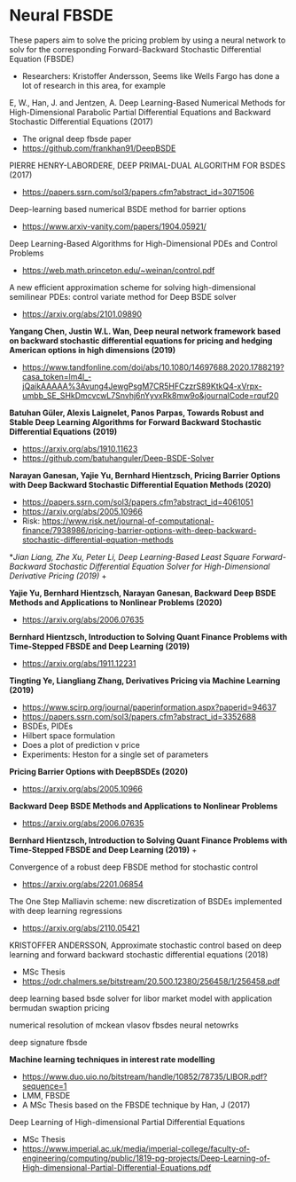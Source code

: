 # Neural FBSDE

These papers aim to solve the pricing problem by using a neural network to solv for the corresponding Forward-Backward Stochastic Differential Equation (FBSDE)

+ Researchers: Kristoffer Andersson, Seems like Wells Fargo has done a lot of research in this area, for example

E, W., Han, J. and Jentzen, A. Deep Learning-Based Numerical
Methods for High-Dimensional Parabolic Partial Differential Equations
and Backward Stochastic Differential Equations (2017)
+ The orignal deep fbsde paper
+ https://github.com/frankhan91/DeepBSDE


 PIERRE HENRY-LABORDERE, DEEP PRIMAL-DUAL ALGORITHM FOR BSDES (2017)
 + https://papers.ssrn.com/sol3/papers.cfm?abstract_id=3071506



Deep-learning based numerical BSDE method for barrier options
+ https://www.arxiv-vanity.com/papers/1904.05921/

Deep Learning-Based Algorithms for High-Dimensional PDEs and Control Problems
+ https://web.math.princeton.edu/~weinan/control.pdf

A new efficient approximation scheme for solving high-dimensional semilinear PDEs: control variate method for Deep BSDE solver
+ https://arxiv.org/abs/2101.09890



**Yangang Chen, Justin W.L. Wan, Deep neural network framework based on backward stochastic differential equations for pricing and hedging American options in high dimensions (2019)**

+ https://www.tandfonline.com/doi/abs/10.1080/14697688.2020.1788219?casa_token=lm4l_-jQaikAAAAA%3Avung4JewgPsgM7CR5HFCzzrS89KtkQ4-xVrpx-umbb_SE_SHkDmcvcwL7Snvhj6nYyvxRk8mw9o&journalCode=rquf20

**Batuhan Güler, Alexis Laignelet, Panos Parpas, Towards Robust and Stable Deep Learning Algorithms for Forward Backward Stochastic Differential Equations (2019)**
+ https://arxiv.org/abs/1910.11623
+ https://github.com/batuhanguler/Deep-BSDE-Solver

**Narayan Ganesan, Yajie Yu, Bernhard Hientzsch, Pricing Barrier Options with Deep Backward Stochastic Differential Equation Methods (2020)**
+ https://papers.ssrn.com/sol3/papers.cfm?abstract_id=4061051
+ https://arxiv.org/abs/2005.10966
+ Risk: https://www.risk.net/journal-of-computational-finance/7938986/pricing-barrier-options-with-deep-backward-stochastic-differential-equation-methods

**Jian Liang, Zhe Xu, Peter Li, Deep Learning-Based Least Square Forward-Backward Stochastic Differential Equation Solver for High-Dimensional Derivative Pricing (2019)*
+ 


**Yajie Yu, Bernhard Hientzsch, Narayan Ganesan, Backward Deep BSDE Methods and Applications to Nonlinear Problems (2020)**
+ https://arxiv.org/abs/2006.07635

**Bernhard Hientzsch, Introduction to Solving Quant Finance Problems with Time-Stepped FBSDE and Deep Learning (2019)**
+ https://arxiv.org/abs/1911.12231





**Tingting Ye, Liangliang Zhang, Derivatives Pricing via Machine Learning (2019)**
+ https://www.scirp.org/journal/paperinformation.aspx?paperid=94637
+ https://papers.ssrn.com/sol3/papers.cfm?abstract_id=3352688
+  BSDEs, PIDEs
+ Hilbert space formulation
+ Does a plot of prediction v price
+ Experiments: Heston for a single set of parameters

**Pricing Barrier Options with DeepBSDEs (2020)**
+ https://arxiv.org/abs/2005.10966


**Backward Deep BSDE Methods and Applications to Nonlinear Problems**
+ https://arxiv.org/abs/2006.07635

**Bernhard Hientzsch, Introduction to Solving Quant Finance Problems with Time-Stepped FBSDE and Deep Learning (2019)**
+ 

Convergence of a robust deep FBSDE method for stochastic control
+ https://arxiv.org/abs/2201.06854

The One Step Malliavin scheme: new discretization of BSDEs implemented with deep learning regressions
+ https://arxiv.org/abs/2110.05421

KRISTOFFER ANDERSSON, Approximate stochastic control based on deep learning and forward backward stochastic differential equations (2018)
+ MSc Thesis
+ https://odr.chalmers.se/bitstream/20.500.12380/256458/1/256458.pdf

deep learning based bsde solver for libor market model with application bermudan swaption pricing

numerical resolution of mckean vlasov fbsdes neural netowrks

deep signature fbsde

**Machine learning techniques in interest rate modelling**

+ https://www.duo.uio.no/bitstream/handle/10852/78735/LIBOR.pdf?sequence=1
+ LMM, FBSDE
+ A MSc Thesis based on the FBSDE technique by Han, J (2017)

Deep Learning of High-dimensional Partial Differential Equations
+ MSc Thesis
+ https://www.imperial.ac.uk/media/imperial-college/faculty-of-engineering/computing/public/1819-pg-projects/Deep-Learning-of-High-dimensional-Partial-Differential-Equations.pdf
 
